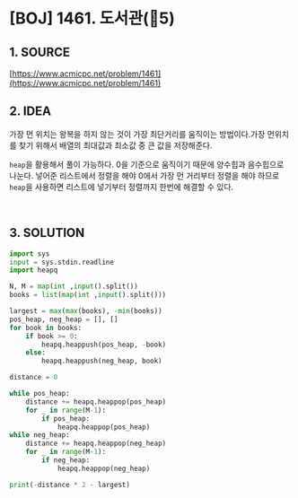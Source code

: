 # [BOJ] 1461. 도서관(🥇5)

## 1. SOURCE

[https://www.acmicpc.net/problem/1461](https://www.acmicpc.net/problem/1461)

## 2. IDEA
가장 먼 위치는 왕복을 하지 않는 것이 가장 최단거리를 움직이는 방법이다.가장 먼위치를 찾기 위해서 배열의 최대값과 최소값 중 큰 값을 저장해준다.

`heap`을 활용해서 풀이 가능하다.
0을 기준으로 움직이기 때문에 양수힙과 음수힙으로 나눈다. 
넣어준 리스트에서 정렬을 해야 0에서 가장 먼 거리부터 정렬을 해야 하므로 `heap`을 사용하면 리스트에 넣기부터 정렬까지 한번에 해결할 수 있다.

<BR>

## 3. SOLUTION

```python
import sys
input = sys.stdin.readline
import heapq

N, M = map(int ,input().split())
books = list(map(int ,input().split()))

largest = max(max(books), -min(books))
pos_heap, neg_heap = [], []
for book in books:
    if book >= 0:
        heapq.heappush(pos_heap, -book)
    else:
        heapq.heappush(neg_heap, book)

distance = 0

while pos_heap:
    distance += heapq.heappop(pos_heap)
    for _ in range(M-1):
        if pos_heap:
            heapq.heappop(pos_heap)
while neg_heap:
    distance += heapq.heappop(neg_heap)
    for _ in range(M-1):
        if neg_heap:
            heapq.heappop(neg_heap)

print(-distance * 2 - largest)
```

